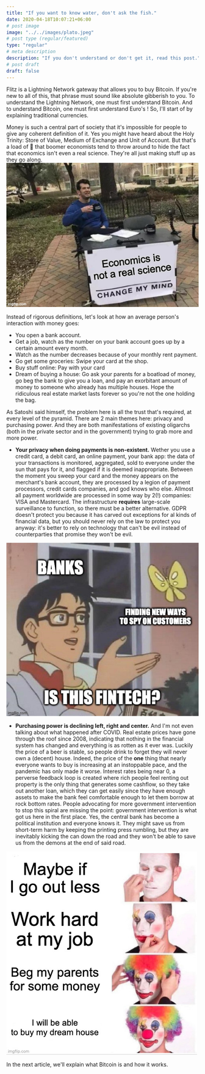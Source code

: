 ```yaml
---
title: "If you want to know water, don't ask the fish."
date: 2020-04-18T10:07:21+06:00
# post image
image: "../../images/plato.jpeg"
# post type (regular/featured)
type: "regular"
# meta description
description: "If you don't understand or don't get it, read this post."
# post draft
draft: false
---
```


Flitz is a Lightning Network gateway that allows you to buy Bitcoin. If you're new to all of this, that phrase must sound like absolute gibberish to you. To understand the Lightning Network, one must first understand Bitcoin. And to understand Bitcoin, one must first understand Euro's !
So, I'll start of by explaining traditional currencies.

Money is such a central part of society that it's impossible for people to give any coherent definition of it. Yes you might have heard about the Holy Trinity: Store of Value, Medium of Exchange and Unit of Account. But that's a load of 💩 that boomer economists tend to throw around to hide the fact that economics isn't even a real science. They're all just making stuff up as they go along. 
![]( ../../images/5chtru.jpg)

Instead of rigorous definitions, let's look at how an average person's interaction with money goes:

- You open a bank account. 
- Get a job, watch as the number on your bank account goes up by a certain amount every month.
- Watch as the number decreases because of your monthly rent payment.
- Go get some groceries: Swipe your card at the shop.
- Buy stuff online: Pay with your card
- Dream of buying a house: Go ask your parents for a boatload of money, go beg the bank to give you a loan, and pay an exorbitant amount of money to someone who already has multiple houses. Hope the ridiculous real estate market lasts forever so you're not the one holding the bag.

As Satoshi said himself, the problem here is all the trust that's required, at every level of the pyramid. There are 2 main themes here: privacy and purchasing power. And they are both manifestations of existing oligarchs (both in the private sector and in the government) trying to grab more and more power.

- **Your privacy when doing payments is non-existent.** Wether you use a credit card, a debit card, an online payment, your bank app: the data of your transactions is monitored, aggregated, sold to everyone under the sun that pays for it, and flagged if it is deemed inappropriate. Between the moment you sweep your card and the money appears on the merchant's bank account, they are processed by a legion of payment processors, credit cards companies, and god knows who else. Allmost all payment worldwide are processed in some way by 2(!) companies: VISA and Mastercard. The infrastructure __requires__ large-scale surveillance to function, so there must be a better alternative. GDPR doesn't protect you because it has carved out exceptions for al kinds of financial data, but you should never rely on the law to protect you anyway: it's better to rely on technology that can't be evil instead of counterparties that promise they won't be evil.

![]( ../../images/5chtyn.jpg)

- **Purchasing power is declining left, right and center.** And I'm not even talking about what happened after COVID. Real estate prices have gone through the roof since 2008, indicating that nothing in the financial system has changed and everything is as rotten as it ever was. Luckily the price of a beer is stable, so people drink to forget they will never own a (decent) house. Indeed, the price of the __one__ thing that nearly everyone wants to buy is increasing at an instoppable pace, and the pandemic has only made it worse. Interest rates being near 0, a perverse feedback loop is created where rich people feel renting out property is the only thing that generates some cashflow, so they take out another loan, which they can get easily since they have enough assets to make the bank feel comfortable enough to let them borrow at rock bottom rates. People advocating for more government intervention to stop this spiral are missing the point: government intervention is what got us here in the first place. Yes, the central bank has become a political institution and everyone knows it. They might save us from short-term harm by keeping the printing press rumbling, but they are inevitably kicking the can down the road and they won't be able to save us from the demons at the end of said road.

![]( ../../images/5chu5f.jpg)

In the next article, we'll explain what Bitcoin is and how it works.